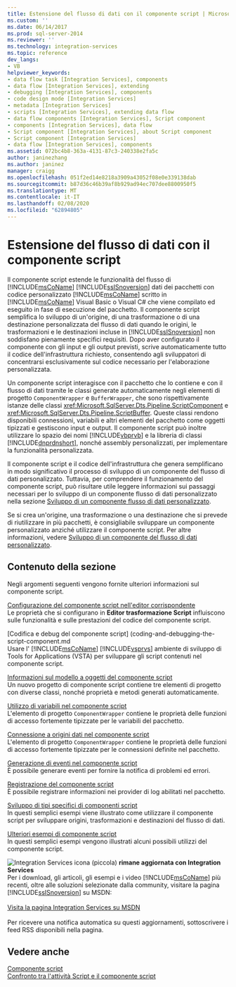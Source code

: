 ```yaml
---
title: Estensione del flusso di dati con il componente script | Microsoft Docs
ms.custom: ''
ms.date: 06/14/2017
ms.prod: sql-server-2014
ms.reviewer: ''
ms.technology: integration-services
ms.topic: reference
dev_langs:
- VB
helpviewer_keywords:
- data flow task [Integration Services], components
- data flow [Integration Services], extending
- debugging [Integration Services], components
- code design mode [Integration Services]
- metadata [Integration Services]
- scripts [Integration Services], extending data flow
- data flow components [Integration Services], Script component
- components [Integration Services], data flow
- Script component [Integration Services], about Script component
- Script component [Integration Services]
- data flow [Integration Services], components
ms.assetid: 072bc4b8-363a-4131-87c3-240338e2fa5c
author: janinezhang
ms.author: janinez
manager: craigg
ms.openlocfilehash: 051f2ed14e8218a3909a43052f08e0e339138dab
ms.sourcegitcommit: b87d36c46b39af8b929ad94ec707dee8800950f5
ms.translationtype: MT
ms.contentlocale: it-IT
ms.lasthandoff: 02/08/2020
ms.locfileid: "62894805"
---
```

# <a name="extending-the-data-flow-with-the-script-component"></a>Estensione del flusso di dati con il componente script
  Il componente script estende le funzionalità del flusso di [!INCLUDE[msCoName](../../../includes/msconame-md.md)] [!INCLUDE[ssISnoversion](../../../includes/ssisnoversion-md.md)] dati dei pacchetti con codice personalizzato [!INCLUDE[msCoName](../../../includes/msconame-md.md)] scritto in [!INCLUDE[msCoName](../../../includes/msconame-md.md)] Visual Basic o Visual C# che viene compilato ed eseguito in fase di esecuzione del pacchetto. Il componente script semplifica lo sviluppo di un'origine, di una trasformazione o di una destinazione personalizzata del flusso di dati quando le origini, le trasformazioni e le destinazioni incluse in [!INCLUDE[ssISnoversion](../../../includes/ssisnoversion-md.md)] non soddisfano pienamente specifici requisiti. Dopo aver configurato il componente con gli input e gli output previsti, scrive automaticamente tutto il codice dell'infrastruttura richiesto, consentendo agli sviluppatori di concentrarsi esclusivamente sul codice necessario per l'elaborazione personalizzata.  
  
 Un componente script interagisce con il pacchetto che lo contiene e con il flusso di dati tramite le classi generate automaticamente negli elementi di progetto `ComponentWrapper` e `BufferWrapper`, che sono rispettivamente istanze delle classi <xref:Microsoft.SqlServer.Dts.Pipeline.ScriptComponent> e <xref:Microsoft.SqlServer.Dts.Pipeline.ScriptBuffer>. Queste classi rendono disponibili connessioni, variabili e altri elementi del pacchetto come oggetti tipizzati e gestiscono input e output. Il componente script può inoltre utilizzare lo spazio dei nomi [!INCLUDE[vbprvb](../../../includes/vbprvb-md.md)] e la libreria di classi [!INCLUDE[dnprdnshort](../../../includes/dnprdnshort-md.md)], nonché assembly personalizzati, per implementare la funzionalità personalizzata.  
  
 Il componente script e il codice dell'infrastruttura che genera semplificano in modo significativo il processo di sviluppo di un componente del flusso di dati personalizzato. Tuttavia, per comprendere il funzionamento del componente script, può risultare utile leggere informazioni sui passaggi necessari per lo sviluppo di un componente flusso di dati personalizzato nella sezione [Sviluppo di un componente flusso di dati personalizzato](../../extending-packages-custom-objects/data-flow/developing-a-custom-data-flow-component.md).  
  
 Se si crea un'origine, una trasformazione o una destinazione che si prevede di riutilizzare in più pacchetti, è consigliabile sviluppare un componente personalizzato anziché utilizzare il componente script. Per altre informazioni, vedere [Sviluppo di un componente del flusso di dati personalizzato](../../extending-packages-custom-objects/data-flow/developing-a-custom-data-flow-component.md).  
  
## <a name="in-this-section"></a>Contenuto della sezione  
 Negli argomenti seguenti vengono fornite ulteriori informazioni sul componente script.  
  
 [Configurazione del componente script nell'editor corrispondente](configuring-the-script-component-in-the-script-component-editor.md)  
 Le proprietà che si configurano in **Editor trasformazione Script** influiscono sulle funzionalità e sulle prestazioni del codice del componente script.  
  
 [Codifica e debug del componente script] (coding-and-debugging-the-script-component.md  
 Usare l' [!INCLUDE[msCoName](../../../includes/msconame-md.md)] [!INCLUDE[vsprvs](../../../includes/vsprvs-md.md)] ambiente di sviluppo di Tools for Applications (VSTA) per sviluppare gli script contenuti nel componente script.  
  
 [Informazioni sul modello a oggetti del componente script](understanding-the-script-component-object-model.md)  
 Un nuovo progetto di componente script contiene tre elementi di progetto con diverse classi, nonché proprietà e metodi generati automaticamente.  
  
 [Utilizzo di variabili nel componente script](using-variables-in-the-script-component.md)  
 L'elemento di progetto `ComponentWrapper` contiene le proprietà delle funzioni di accesso fortemente tipizzate per le variabili del pacchetto.  
  
 [Connessione a origini dati nel componente script](connecting-to-data-sources-in-the-script-component.md)  
 L'elemento di progetto `ComponentWrapper` contiene le proprietà delle funzioni di accesso fortemente tipizzate per le connessioni definite nel pacchetto.  
  
 [Generazione di eventi nel componente script](raising-events-in-the-script-component.md)  
 È possibile generare eventi per fornire la notifica di problemi ed errori.  
  
 [Registrazione del componente script](logging-in-the-script-component.md)  
 È possibile registrare informazioni nei provider di log abilitati nel pacchetto.  
  
 [Sviluppo di tipi specifici di componenti script](../../extending-packages-scripting-data-flow-script-component-types/developing-specific-types-of-script-components.md)  
 In questi semplici esempi viene illustrato come utilizzare il componente script per sviluppare origini, trasformazioni e destinazioni del flusso di dati.  
  
 [Ulteriori esempi di componente script](../../extending-packages-scripting-data-flow-script-component-examples/additional-script-component-examples.md)  
 In questi semplici esempi vengono illustrati alcuni possibili utilizzi del componente script.  
  
![Integration Services icona (piccola)](../../media/dts-16.gif "Icona di Integration Services (piccola)")  **rimane aggiornata con Integration Services**<br /> Per i download, gli articoli, gli esempi e i video [!INCLUDE[msCoName](../../../includes/msconame-md.md)] più recenti, oltre alle soluzioni selezionate dalla community, visitare la pagina [!INCLUDE[ssISnoversion](../../../includes/ssisnoversion-md.md)] su MSDN:<br /><br /> [Visita la pagina Integration Services su MSDN](https://go.microsoft.com/fwlink/?LinkId=136655)<br /><br /> Per ricevere una notifica automatica su questi aggiornamenti, sottoscrivere i feed RSS disponibili nella pagina.  
  
## <a name="see-also"></a>Vedere anche  
 [Componente script](../../data-flow/transformations/script-component.md)   
 [Confronto tra l'attività Script e il componente script](../comparing-the-script-task-and-the-script-component.md)  
  
  
